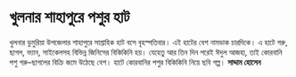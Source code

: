 # খুলনার শাহাপুরে পশুর হাট

খুলনার ডুমুরিয়া উপজেলার শাহাপুরে সাপ্তাহিক হাট বসে বৃহস্পতিবার। এই হাটের বেশ নামডাক চারদিকে। এ হাটে গরু, ছাগল, ভ্যান, সাইকেলসহ বিভিন্ন জিনিসের বিকিকিনি হয়। যেহেতু আর তিন দিন পরেই ঈদুল আজহা, তাই কোরবানি পশু গরু–ছাগলের বিক্রি জমে উঠেছে বেশ। হাটে কোরবানির পশুর বিকিকিনি নিয়ে ছবি গল্প। **সাদ্দাম হোসেন**
